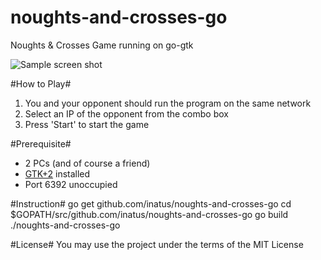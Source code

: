 noughts-and-crosses-go
======================

Noughts &amp; Crosses Game running on go-gtk

![Sample screen shot](https://raw.github.com/inatus/noughts-and-crosses-go/master/screen_shot.png)

#How to Play#
1. You and your opponent should run the program on the same network
2. Select an IP of the opponent from the combo box
3. Press 'Start' to start the game

#Prerequisite#
- 2 PCs (and of course a friend)
- [GTK+2](http://www.gtk.org/download/index.php) installed
- Port 6392 unoccupied

#Instruction#
    go get github.com/inatus/noughts-and-crosses-go
    cd $GOPATH/src/github.com/inatus/noughts-and-crosses-go
    go build
    ./noughts-and-crosses-go

#License#
You may use the project under the terms of the MIT License

